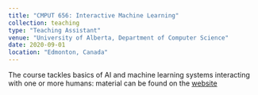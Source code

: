 ```yaml
---
title: "CMPUT 656: Interactive Machine Learning"
collection: teaching
type: "Teaching Assistant"
venue: "University of Alberta, Department of Computer Science"
date: 2020-09-01
location: "Edmonton, Canada"
---
```


The course tackles basics of AI and machine learning systems interacting with one or more humans: material can be found on the [website](https://sites.google.com/ualberta.ca/cmput656/home)

